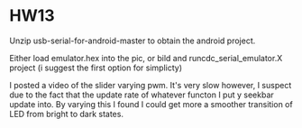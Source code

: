 # HW13

Unzip usb-serial-for-android-master to obtain the android project.

Either load emulator.hex into the pic, or bild and runcdc_serial_emulator.X project (i suggest the first option for simplicty)

I posted a video of the slider varying pwm. It's very slow however, I suspect due to the fact that the update rate of whatever functon I put y seekbar update into. By varying this I found I could get more a smoother transition of LED from bright to dark states.

